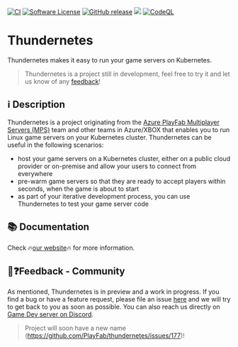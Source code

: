 [![CI](https://github.com/PlayFab/thundernetes/actions/workflows/main.yml/badge.svg)](https://github.com/PlayFab/thundernetes/actions/workflows/main.yml)
[![Software License](https://img.shields.io/badge/license-Apache-brightgreen.svg?style=flat-square)](LICENSE)
[![GitHub release](https://img.shields.io/github/release/playfab/thundernetes.svg)](https://github.com/playfab/thundernetes/releases)
![](https://img.shields.io/badge/status-beta-lightgreen.svg)
[![CodeQL](https://github.com/PlayFab/thundernetes/actions/workflows/codeql-analysis.yml/badge.svg)](https://github.com/PlayFab/thundernetes/actions/workflows/codeql-analysis.yml)

# Thundernetes

Thundernetes makes it easy to run your game servers on Kubernetes.

> Thundernetes is a project still in development, feel free to try it and let us know of any [feedback](#feedback---community)!

## ℹ️ Description

Thundernetes is a project originating from the [Azure PlayFab Multiplayer Servers (MPS)](https://docs.microsoft.com/gaming/playfab/features/multiplayer/servers/) team and other teams in Azure/XBOX that enables you to run Linux game servers on your Kubernetes cluster. Thundernetes can be useful in the following scenarios:

- host your game servers on a Kubernetes cluster, either on a public cloud provider or on-premise and allow your users to connect from everywhere
- pre-warm game servers so that they are ready to accept players within seconds, when the game is about to start
- as part of your iterative development process, you can use Thundernetes to test your game server code

## 📚 Documentation

Check 🔥[our website](https://playfab.github.io/thundernetes)🔥 for more information.

## 💬❓Feedback - Community 

As mentioned, Thundernetes is in preview and a work in progress. If you find a bug or have a feature request, please file an issue [here](https://github.com/PlayFab/thundernetes/issues) and we will try to get back to you as soon as possible. You can also reach us directly on [Game Dev server on Discord](https://aka.ms/msftgamedevdiscord).

> Project will soon have a new name (https://github.com/PlayFab/thundernetes/issues/177)!